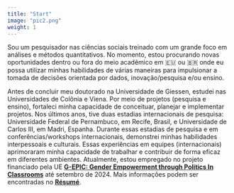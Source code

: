 ```yaml
---
title: "Start"
image: "pic2.png"
weight: 1
---
```


Sou um pesquisador nas ciências sociais treinado com um grande foco em análises e métodos quantitativos. No momento, estou procurando novas oportunidades dentro ou fora do meio acadêmico em 🇪🇺 ou 🇧🇷 onde eu possa utilizar minhas habilidades de várias maneiras para impulsionar a tomada de decisões orientada por dados, inovação/pesquisa e/ou ensino.

Antes de concluir meu doutorado na Universidade de Giessen, estudei nas Universidades de Colônia e Viena. Por meio de projetos (pesquisa e ensino), fortaleci minha capacidade de conceituar, planejar e implementar projetos. Nos últimos anos, tive duas estadias internacionais de pesquisa: Universidade Federal de Pernambuco, em Recife, Brasil, e Universidade de Carlos III, em Madri, Espanha. Durante essas estadias de pesquisa e em conferências/workshops internacionais, demonstrei minhas habilidades interpessoais e culturais. Essas experiências em equipes (internacionais) aprimoraram minha capacidade de trabalhar e contribuir de forma eficaz em diferentes ambientes. Atualmente, estou empregado no projeto financiado pela UE [**G-EPIC: Gender Empowerment through Politics In Classrooms**](https://g-epic.eu) até setembro de 2024. Mais informações podem ser encontradas no [**Résumé**](https://bpkleer.github.io/files/resume-kleer-br.pdf).

